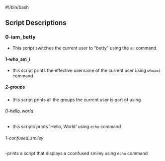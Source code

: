 #!/bin/bash

## Script Descriptions

### 0-iam_betty
- This script switches the current user to "betty" using the `su` command.

#### 1-who_am_i
- this script prints the effective username of the current user using `whoami` command

##### 2-groups
- this script prints all the groups the current user is part of using

###### 0-hello_world
- this scripts prints 'Hello, World' using `echo` command

###### 1-confused_smiley
-prints a script that displays a cconfused smiley using `echo` command
